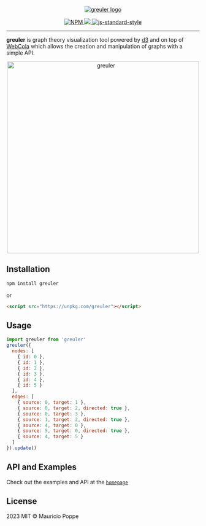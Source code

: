 <p align="center">
  <a href="http://mauriciopoppe.github.io/greuler/">
    <img src="./public/src/banner.svg" alt="greuler logo">
  </a>
</p>

<p align="center">
  <a href="https://npmjs.org/package/greuler">
    <img src="https://img.shields.io/npm/v/greuler.svg?style=flat" alt="NPM">
  </a>
  <a href="https://github.com/mauriciopoppe/greuler/actions/workflows/main.yml">
    <img src="https://github.com/mauriciopoppe/greuler/actions/workflows/main.yml/badge.svg" />
  </a>
  <a href="https://github.com/feross/standard">
    <img src="https://img.shields.io/badge/code%20style-standard-blue" alt="js-standard-style">
  </a>
</p>

---

<b>greuler</b> is graph theory visualization tool powered by <a href="http://d3js.org/">d3</a>
and on top of <a href="http://marvl.infotech.monash.edu/webcola/">WebCola</a>
which allows the creation and manipulation of graphs with a simple API.

<p align="center">
  <img src="https://github.com/mauriciopoppe/greuler/assets/1616682/813d8fa8-9f98-4493-86af-aa0f6dd5d945" alt="greuler" width="500">
</p>

## Installation

```sh
npm install greuler
```

or

```html
<script src="https://unpkg.com/greuler"></script>
```

## Usage

```js
import greuler from 'greuler'
greuler({
  nodes: [
    { id: 0 },
    { id: 1 },
    { id: 2 },
    { id: 3 },
    { id: 4 },
    { id: 5 }
  ],
  edges: [
    { source: 0, target: 1 },
    { source: 0, target: 2, directed: true },
    { source: 0, target: 3 },
    { source: 1, target: 2, directed: true },
    { source: 4, target: 0 },
    { source: 5, target: 0, directed: true },
    { source: 4, target: 5 }
  ]
}).update()
```

## API and Examples

Check out the examples and API at the [`homepage`](http://mauriciopoppe.github.io/greuler/)

## License

2023 MIT © Mauricio Poppe

[npm-image]: https://img.shields.io/npm/v/greuler.svg?style=flat
[npm-url]: https://npmjs.org/package/greuler
